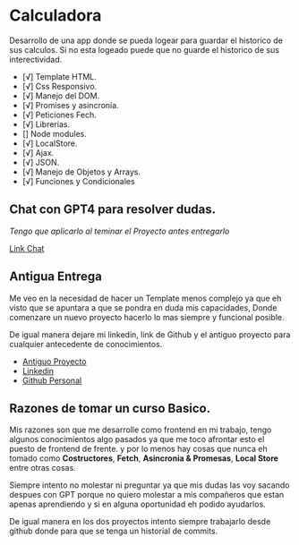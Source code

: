 # Calculadora

Desarrollo de una app donde se pueda logear para guardar el historico de sus calculos.
Si no esta logeado puede que no guarde el historico de sus interectividad.

- [√] Template HTML.
- [√] Css Responsivo.
- [√] Manejo del DOM.
- [√] Promises y asincronía.
- [√] Peticiones Fech.
- [√] Librerias.
- [] Node modules.
- [√] LocalStore.
- [√] Ajax.
- [√] JSON.
- [√] Manejo de Objetos y Arrays.
- [√] Funciones y Condicionales

## Chat con GPT4 para resolver dudas.

_Tengo que aplicarlo al teminar el Proyecto antes entregarlo_

[Link Chat]()

## Antigua Entrega

Me veo en la necesidad de hacer un Template menos complejo ya que eh visto que se apuntara a que se pondra en duda mis capacidades, Donde comenzare un nuevo proyecto hacerlo lo mas siempre y funcional posible.

De igual manera dejare mi linkedin, link de Github y el antiguo proyecto para cualquier antecedente de conocimientos.

- [Antiguo Proyecto](https://github.com/GRoobArt/Ecommerce-Js-Template)
- [Linkedin](https://github.com/GRoobArt/Ecommerce-Js-Template)
- [Github Personal](https://github.com/GRoobArt)

## Razones de tomar un curso Basico.

Mis razones son que me desarrolle como frontend en mi trabajo, tengo algunos conocimientos algo pasados ya que me toco afrontar esto el puesto de frontend de frente. y por lo menos hay cosas que nunca eh tomado como **Costructores**, **Fetch**, **Asincronia & Promesas**, **Local Store** entre otras cosas.

Siempre intento no molestar ni preguntar ya que mis dudas las voy sacando despues con GPT porque no quiero molestar a mis compañeros que estan apenas aprendiendo y si en alguna oportunidad eh podido ayudarlos.

De igual manera en los dos proyectos intento siempre trabajarlo desde github donde para que se tenga un historial de commits.
